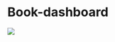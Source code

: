 # Book-dashboard

<img src="https://capsule-render.vercel.app/api?type=waving&color=auto&height=200&section=header&text=Book-dashboard&fontSize=90" />
